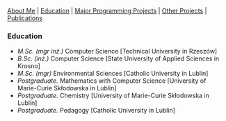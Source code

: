 [About Me](./README.md) | [Education](./education.md) | [Major Programming Projects](./mpp.md) | [Other Projects](./op.md) | [Publications](./publications.md)

### Education
- *M.Sc. (mgr inż.)* Computer Science [Technical University in Rzeszów]
- *B.Sc. (inż.)* Computer Science [State University of Applied Sciences in Krosno]
- *M.Sc. (mgr)* Environmental Sciences [Catholic University in Lublin]
- *Postgraduate.* Mathematics with Computer Science [University of Marie-Curie Skłodowska in Lublin]
- *Postgraduate.* Chemistry [University of Marie-Curie Skłodowska in Lublin]
- *Postgraduate.* Pedagogy [Catholic University in Lublin]

